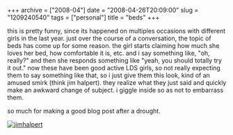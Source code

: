 +++
archive = ["2008-04"]
date = "2008-04-26T20:09:00"
slug = "1209240540"
tags = ["personal"]
title = "beds"
+++

this is pretty funny, since its happened on multiples occasions with
different girls in the last year. just over the course of a conversation,
the topic of beds has come up for some reason. the girl starts claiming
how much she loves her bed, how comfortable it is, etc. and i say
something like, "oh, really?" and then she responds something like "yeah,
you should totally try it out." now these have been good active LDS girls,
so not really expecting them to say something like that, so i just give
them this look, kind of an amused smirk (think jim halpert). they realize
what they just said and quickly make an awkward change of subject.
i giggle inside so as not to embarrass them.

so much for making a good blog post after a drought.

[![jimhalpert][1]][2]

[1]: http://farm3.static.flickr.com/2775/4082386824_e3b7f62673_o.jpg
[2]: http://www.flickr.com/photos/rjbismark90/4082386824/ (jimhalpert by ryanallanjohnson, on Flickr)

